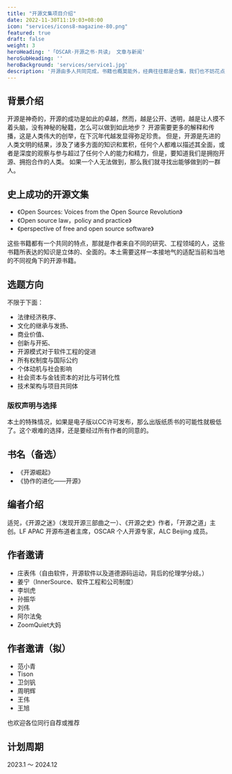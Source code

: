 ```yaml
---
title: "开源文集项目介绍"
date: 2022-11-30T11:19:03+08:00
icon: "services/icons8-magazine-80.png"
featured: true
draft: false
weight: 3
heroHeading: '「OSCAR·开源之书·共读」 文章与新闻'
heroSubHeading: ''
heroBackground: 'services/service1.jpg'
description: '开源由多人共同完成，书籍也概莫能外，经典往往都是合集，我们也不妨花点时间来尝试一番。'
---
```

## 背景介绍

开源是神奇的，开源的成功是如此的卓越，然而，越是公开、透明，越是让人摸不着头脑，没有神秘的秘籍，怎么可以做到如此地步？
开源需要更多的解释和传播，这是人类伟大的创举，在下沉年代越发显得弥足珍贵。
但是，开源是先进的人类文明的结果，涉及了诸多方面的知识和累积，任何个人都难以描述其全面，或者是深度的观察与参与超过了任何个人的能力和精力，但是，要知道我们是拥抱开源、拥抱合作的人类。
如果一个人无法做到，那么我们就寻找出能够做到的一群人。

## 史上成功的开源文集

* 《Open Sources: Voices from the Open Source Revolution》
* 《Open source law，policy and practice》
* 《perspective of free and open source software》

这些书籍都有一个共同的特点，那就是作者来自不同的研究、工程领域的人，这些书籍所表达的知识是立体的、全面的。本土需要这样一本接地气的适配当前和当地的不同视角下的开源书籍。

## 选题方向

不限于下面：

* 法律经济秩序、
* 文化的继承与发扬、
* 商业价值、
* 创新与开拓、
* 开源模式对于软件工程的促进
* 所有权制度与国际公约
* 个体动机与社会影响
* 社会资本与金钱资本的对比与可转化性
* 技术架构与项目共同体
 
### 版权声明与选择

本土的特殊情况，如果是电子版以CC许可发布，那么出版纸质书的可能性就极低了。这个艰难的选择，还是要经过所有作者的同意的。

## 书名（备选）

*  《开源崛起》
* 《协作的进化——开源》


## 编者介绍

适兕，《开源之迷》（发现开源三部曲之一）、《开源之史》作者，「开源之道」主创。LF APAC 开源布道者主席，OSCAR 个人开源专家，ALC Beijing 成员。

## 作者邀请

* 庄表伟（自由软件，开源软件以及道德源码运动，背后的伦理学分歧。）
* 姜宁（InnerSource、软件工程和公司制度）
* 李圳虎
* 孙振华
* 刘伟
* 阿尔法兔
* ZoomQuiet大妈


## 作者邀请（拟）

* 范小青
* Tison
* 卫剑钒
* 周明辉
* 王伟
* 王旭

也欢迎各位同行自荐或推荐


## 计划周期
2023.1 ～ 2024.12 

